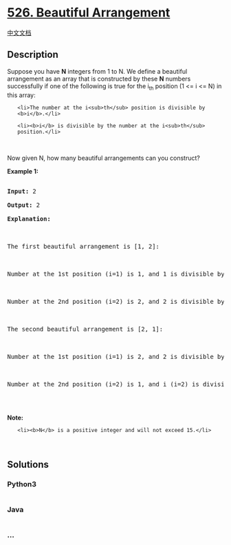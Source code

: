 # [526. Beautiful Arrangement](https://leetcode.com/problems/beautiful-arrangement)

[中文文档](/solution/0500-0599/0526.Beautiful%20Arrangement/README.md)

## Description
<p>Suppose you have <b>N</b> integers from 1 to N. We define a beautiful arrangement as an array that is constructed by these <b>N</b> numbers successfully if one of the following is true for the i<sub>th</sub> position (1 &lt;= i &lt;= N) in this array:</p>



<ol>

	<li>The number at the i<sub>th</sub> position is divisible by <b>i</b>.</li>

	<li><b>i</b> is divisible by the number at the i<sub>th</sub> position.</li>

</ol>



<p>&nbsp;</p>



<p>Now given N, how many beautiful arrangements can you construct?</p>



<p><b>Example 1:</b></p>



<pre>

<b>Input:</b> 2

<b>Output:</b> 2

<b>Explanation:</b> 



The first beautiful arrangement is [1, 2]:



Number at the 1st position (i=1) is 1, and 1 is divisible by i (i=1).



Number at the 2nd position (i=2) is 2, and 2 is divisible by i (i=2).



The second beautiful arrangement is [2, 1]:



Number at the 1st position (i=1) is 2, and 2 is divisible by i (i=1).



Number at the 2nd position (i=2) is 1, and i (i=2) is divisible by 1.

</pre>



<p>&nbsp;</p>



<p><b>Note:</b></p>



<ol>

	<li><b>N</b> is a positive integer and will not exceed 15.</li>

</ol>



<p>&nbsp;</p>




## Solutions


<!-- tabs:start -->

### **Python3**

```python

```

### **Java**

```java

```

### **...**
```

```

<!-- tabs:end -->